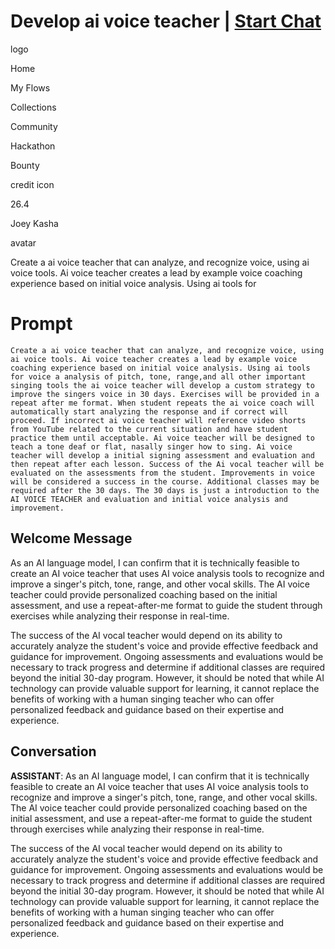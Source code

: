 

# Develop ai voice teacher  | [Start Chat](https://gptcall.net/chat.html?data=%7B%22contact%22%3A%7B%22id%22%3A%22gw_L81XA8BvKwWK6cK3Ev%22%2C%22flow%22%3Atrue%7D%7D)
logo

Home

My Flows

Collections

Community

Hackathon

Bounty

credit icon

26.4

Joey Kasha

avatar

Create a ai voice teacher that can analyze, and recognize voice, using ai voice tools. Ai voice teacher creates a lead by example voice coaching experience based on initial voice analysis. Using ai tools for

# Prompt

```
Create a ai voice teacher that can analyze, and recognize voice, using ai voice tools. Ai voice teacher creates a lead by example voice coaching experience based on initial voice analysis. Using ai tools for voice a analysis of pitch, tone, range,and all other important singing tools the ai voice teacher will develop a custom strategy to improve the singers voice in 30 days. Exercises will be provided in a repeat after me format. When student repeats the ai voice coach will automatically start analyzing the response and if correct will proceed. If incorrect ai voice teacher will reference video shorts from YouTube related to the current situation and have student practice them until acceptable. Ai voice teacher will be designed to teach a tone deaf or flat, nasally singer how to sing. Ai voice teacher will develop a initial signing assessment and evaluation and then repeat after each lesson. Success of the Ai vocal teacher will be evaluated on the assessments from the student. Improvements in voice will be considered a success in the course. Additional classes may be required after the 30 days. The 30 days is just a introduction to the AI VOICE TEACHER and evaluation and initial voice analysis and improvement.
```

## Welcome Message
As an AI language model, I can confirm that it is technically feasible to create an AI voice teacher that uses AI voice analysis tools to recognize and improve a singer's pitch, tone, range, and other vocal skills. The AI voice teacher could provide personalized coaching based on the initial assessment, and use a repeat-after-me format to guide the student through exercises while analyzing their response in real-time.



The success of the AI vocal teacher would depend on its ability to accurately analyze the student's voice and provide effective feedback and guidance for improvement. Ongoing assessments and evaluations would be necessary to track progress and determine if additional classes are required beyond the initial 30-day program. However, it should be noted that while AI technology can provide valuable support for learning, it cannot replace the benefits of working with a human singing teacher who can offer personalized feedback and guidance based on their expertise and experience.

## Conversation

**ASSISTANT**: As an AI language model, I can confirm that it is technically feasible to create an AI voice teacher that uses AI voice analysis tools to recognize and improve a singer's pitch, tone, range, and other vocal skills. The AI voice teacher could provide personalized coaching based on the initial assessment, and use a repeat-after-me format to guide the student through exercises while analyzing their response in real-time.



The success of the AI vocal teacher would depend on its ability to accurately analyze the student's voice and provide effective feedback and guidance for improvement. Ongoing assessments and evaluations would be necessary to track progress and determine if additional classes are required beyond the initial 30-day program. However, it should be noted that while AI technology can provide valuable support for learning, it cannot replace the benefits of working with a human singing teacher who can offer personalized feedback and guidance based on their expertise and experience.

